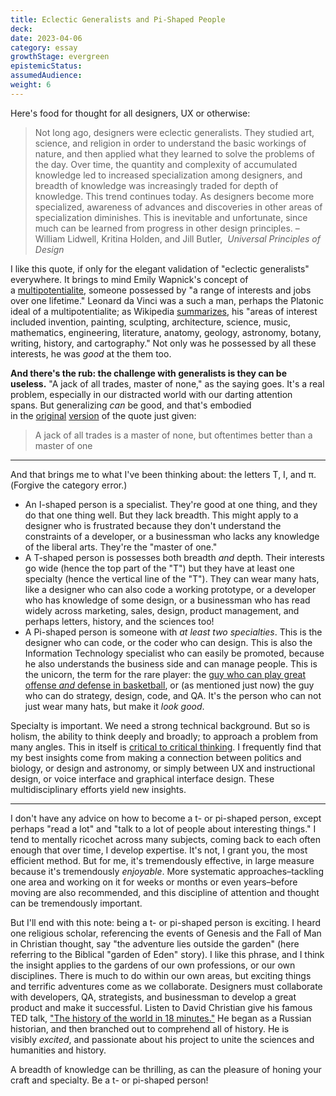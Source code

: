 ```yaml
---
title: Eclectic Generalists and Pi-Shaped People
deck: 
date: 2023-04-06
category: essay
growthStage: evergreen
epistemicStatus: 
assumedAudience: 
weight: 6
---
```


Here's food for thought for all designers, UX or otherwise:

> Not long ago, designers were eclectic generalists. They studied art, science, and religion in order to understand the basic workings of nature, and then applied what they learned to solve the problems of the day. Over time, the quantity and complexity of accumulated knowledge led to increased specialization among designers, and breadth of knowledge was increasingly traded for depth of knowledge. This trend continues today. As designers become more specialized, awareness of advances and discoveries in other areas of specialization diminishes. This is inevitable and unfortunate, since much can be learned from progress in other design principles. –William Lidwell, Kritina Holden, and Jill Butler,  _Universal Principles of Design_

I like this quote, if only for the elegant validation of "eclectic generalists" everywhere. It brings to mind Emily Wapnick's concept of a [multipotentialite](http://multipotentialites/), someone possessed by "a range of interests and jobs over one lifetime." Leonard da Vinci was a such a man, perhaps the Platonic ideal of a multipotentialite; as Wikipedia [summarizes](https://en.wikipedia.org/wiki/Leonardo_da_Vinci), his "areas of interest included invention, painting, sculpting, architecture, science, music, mathematics, engineering, literature, anatomy, geology, astronomy, botany, writing, history, and cartography." Not only was he possessed by all these interests, he was _good_ at the them too.

**And there's the rub: the challenge with generalists is they can be useless.** "A jack of all trades, master of none," as the saying goes. It's a real problem, especially in our distracted world with our darting attention spans. But generalizing _can_ be good, and that's embodied in the [original](https://en.wikipedia.org/wiki/Jack_of_all_trades,_master_of_none) [version](https://www.phrases.org.uk/meanings/jack-of-all-trades.html) of the quote just given:

> A jack of all trades is a master of none, but oftentimes better than a master of one

---

And that brings me to what I've been thinking about: the letters T, I, and π. (Forgive the category error.)

-   An I-shaped person is a specialist. They're good at one thing, and they do that one thing well. But they lack breadth. This might apply to a designer who is frustrated because they don't understand the constraints of a developer, or a businessman who lacks any knowledge of the liberal arts. They're the "master of one."
-   A T-shaped person is possesses both breadth _and_ depth. Their interests go wide (hence the top part of the "T") but they have at least one specialty (hence the vertical line of the "T"). They can wear many hats, like a designer who can also code a working prototype, or a developer who has knowledge of some design, or a businessman who has read widely across marketing, sales, design, product management, and perhaps letters, history, and the sciences too!
-   A Pi-shaped person is someone with _at least two specialties_. This is the designer who can code, or the coder who can design. This is also the Information Technology specialist who can easily be promoted, because he also understands the business side and can manage people. This is the unicorn, the term for the rare player: the [guy who can play great offense _and_ defense in basketball](https://ftw.usatoday.com/2017/12/kristaps-porzingis-kevin-durant-unicorn), or (as mentioned just now) the guy who can do strategy, design, code, and QA. It's the person who can not just wear many hats, but make it _look good_.

Specialty is important. We need a strong technical background. But so is holism, the ability to think deeply and broadly; to approach a problem from many angles. This in itself is [critical to critical thinking](http://louisville.edu/ideastoaction/about/criticalthinking/framework). I frequently find that my best insights come from making a connection between politics and biology, or design and astronomy, or simply between UX and instructional design, or voice interface and graphical interface design. These multidisciplinary efforts yield new insights.

---

I don't have any advice on how to become a t- or pi-shaped person, except perhaps "read a lot" and "talk to a lot of people about interesting things." I tend to mentally ricochet across many subjects, coming back to each often enough that over time, I develop expertise. It's not, I grant you, the most efficient method. But for me, it's tremendously effective, in large measure because it's tremendously _enjoyable_. More systematic approaches–tackling one area and working on it for weeks or months or even years–before moving are also recommended, and this discipline of attention and thought can be tremendously important.

But I'll end with this note: being a t- or pi-shaped person is exciting. I heard one religious scholar, referencing the events of Genesis and the Fall of Man in Christian thought, say "the adventure lies outside the garden" (here referring to the Biblical "garden of Eden" story). I like this phrase, and I think the insight applies to the gardens of our own professions, or our own disciplines. There is much to do within our own areas, but exciting things and terrific adventures come as we collaborate. Designers must collaborate with developers, QA, strategists, and businessman to develop a great product and make it successful. Listen to David Christian give his famous TED talk, ["The history of the world in 18 minutes."](https://www.youtube.com/watch?v=yqc9zX04DXs) He began as a Russian historian, and then branched out to comprehend all of history. He is visibly _excited_, and passionate about his project to unite the sciences and humanities and history.

A breadth of knowledge can be thrilling, as can the pleasure of honing your craft and specialty. Be a t- or pi-shaped person!